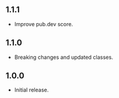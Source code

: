 ## 1.1.1

* Improve pub.dev score.

## 1.1.0

* Breaking changes and updated classes.

## 1.0.0

* Initial release.
